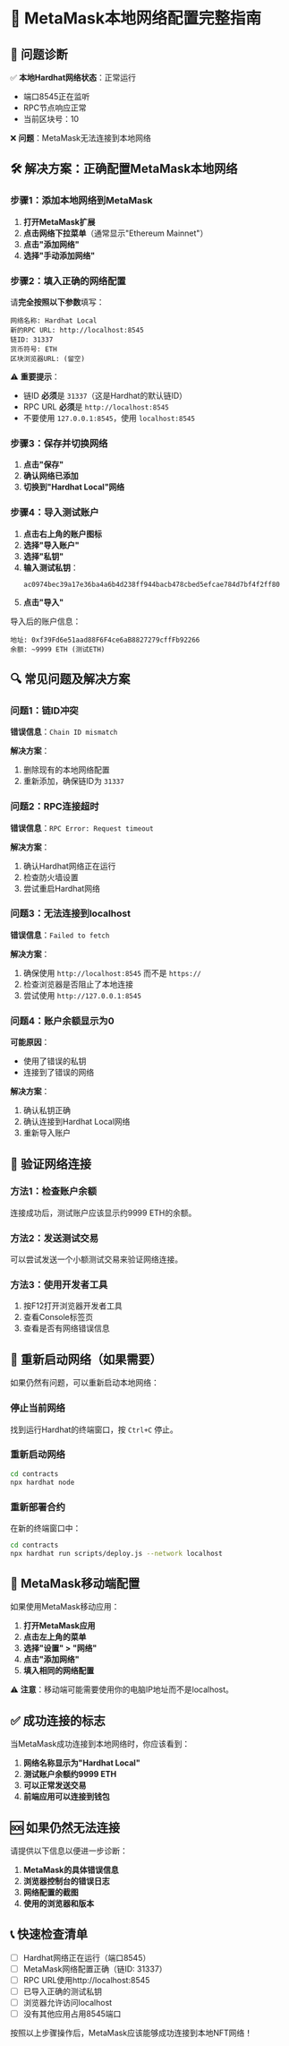 # 🦊 MetaMask本地网络配置完整指南

## 🎯 问题诊断

✅ **本地Hardhat网络状态**：正常运行
- 端口8545正在监听
- RPC节点响应正常
- 当前区块号：10

❌ **问题**：MetaMask无法连接到本地网络

## 🛠️ 解决方案：正确配置MetaMask本地网络

### 步骤1：添加本地网络到MetaMask

1. **打开MetaMask扩展**
2. **点击网络下拉菜单**（通常显示"Ethereum Mainnet"）
3. **点击"添加网络"**
4. **选择"手动添加网络"**

### 步骤2：填入正确的网络配置

请**完全按照以下参数**填写：

```
网络名称: Hardhat Local
新的RPC URL: http://localhost:8545
链ID: 31337
货币符号: ETH
区块浏览器URL: (留空)
```

⚠️ **重要提示**：
- 链ID **必须**是 `31337`（这是Hardhat的默认链ID）
- RPC URL **必须**是 `http://localhost:8545`
- 不要使用 `127.0.0.1:8545`，使用 `localhost:8545`

### 步骤3：保存并切换网络

1. **点击"保存"**
2. **确认网络已添加**
3. **切换到"Hardhat Local"网络**

### 步骤4：导入测试账户

1. **点击右上角的账户图标**
2. **选择"导入账户"**
3. **选择"私钥"**
4. **输入测试私钥**：
   ```
   ac0974bec39a17e36ba4a6b4d238ff944bacb478cbed5efcae784d7bf4f2ff80
   ```
5. **点击"导入"**

导入后的账户信息：
```
地址: 0xf39Fd6e51aad88F6F4ce6aB8827279cffFb92266
余额: ~9999 ETH (测试ETH)
```

## 🔍 常见问题及解决方案

### 问题1：链ID冲突
**错误信息**：`Chain ID mismatch`

**解决方案**：
1. 删除现有的本地网络配置
2. 重新添加，确保链ID为 `31337`

### 问题2：RPC连接超时
**错误信息**：`RPC Error: Request timeout`

**解决方案**：
1. 确认Hardhat网络正在运行
2. 检查防火墙设置
3. 尝试重启Hardhat网络

### 问题3：无法连接到localhost
**错误信息**：`Failed to fetch`

**解决方案**：
1. 确保使用 `http://localhost:8545` 而不是 `https://`
2. 检查浏览器是否阻止了本地连接
3. 尝试使用 `http://127.0.0.1:8545`

### 问题4：账户余额显示为0
**可能原因**：
- 使用了错误的私钥
- 连接到了错误的网络

**解决方案**：
1. 确认私钥正确
2. 确认连接到Hardhat Local网络
3. 重新导入账户

## 🧪 验证网络连接

### 方法1：检查账户余额
连接成功后，测试账户应该显示约9999 ETH的余额。

### 方法2：发送测试交易
可以尝试发送一个小额测试交易来验证网络连接。

### 方法3：使用开发者工具
1. 按F12打开浏览器开发者工具
2. 查看Console标签页
3. 查看是否有网络错误信息

## 🔄 重新启动网络（如果需要）

如果仍然有问题，可以重新启动本地网络：

### 停止当前网络
找到运行Hardhat的终端窗口，按 `Ctrl+C` 停止。

### 重新启动网络
```bash
cd contracts
npx hardhat node
```

### 重新部署合约
在新的终端窗口中：
```bash
cd contracts
npx hardhat run scripts/deploy.js --network localhost
```

## 📱 MetaMask移动端配置

如果使用MetaMask移动应用：

1. **打开MetaMask应用**
2. **点击左上角的菜单**
3. **选择"设置" > "网络"**
4. **点击"添加网络"**
5. **填入相同的网络配置**

⚠️ **注意**：移动端可能需要使用你的电脑IP地址而不是localhost。

## ✅ 成功连接的标志

当MetaMask成功连接到本地网络时，你应该看到：

1. **网络名称显示为"Hardhat Local"**
2. **测试账户余额约9999 ETH**
3. **可以正常发送交易**
4. **前端应用可以连接到钱包**

## 🆘 如果仍然无法连接

请提供以下信息以便进一步诊断：

1. **MetaMask的具体错误信息**
2. **浏览器控制台的错误日志**
3. **网络配置的截图**
4. **使用的浏览器和版本**

## 📞 快速检查清单

- [ ] Hardhat网络正在运行（端口8545）
- [ ] MetaMask网络配置正确（链ID: 31337）
- [ ] RPC URL使用http://localhost:8545
- [ ] 已导入正确的测试私钥
- [ ] 浏览器允许访问localhost
- [ ] 没有其他应用占用8545端口

按照以上步骤操作后，MetaMask应该能够成功连接到本地NFT网络！
